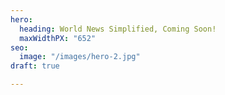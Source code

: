 ```yaml
---
hero:
  heading: World News Simplified, Coming Soon!
  maxWidthPX: "652"
seo:
  image: "/images/hero-2.jpg"
draft: true

---
```


